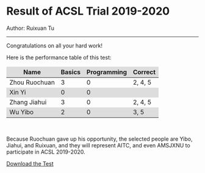 # Result of ACSL Trial 2019-2020

Author: Ruixuan Tu

---

<style>
tr:nth-child(even){background-color: #ddd;}
th {background-color: #ddd;}

table {
    border-collapse: collapse;
    width: 100%;
}

td, th {
    border: none;
}
</style>

Congratulations on all your hard work!

Here is the performance table of this test:

| Name | Basics | Programming | Correct |
| - | - | - | - |
| Zhou Ruochuan | 3 | 0 | 2, 4, 5 |
| Xin Yi | 0 | 0 | |
| Zhang Jiahui | 3 | 0 | 2, 4, 5 |
| Wu Yibo | 2 | 0 | 3, 5 |

<br>

Because Ruochuan gave up his opportunity, the selected people are Yibo, Jiahui, and Ruixuan, and they will represent AITC, and even AMSJXNU to participate in ACSL 2019-2020.

[Download the Test](/attachment/news/20191113/test.pdf)